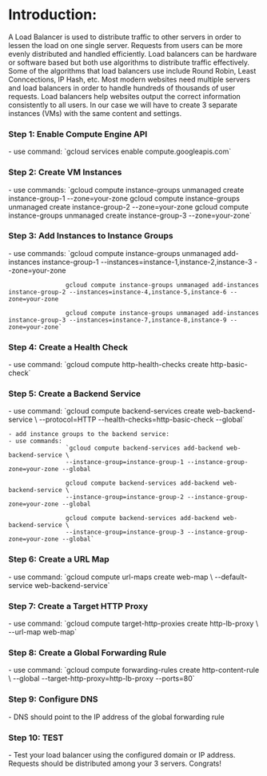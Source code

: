 <h1>Introduction:</h1>

A Load Balancer is used to distribute traffic to other servers in order to lessen the load on one single server. Requests from users can be more evenly distributed and handled efficiently. Load balancers can be hardware or software based but both use algorithms to distribute traffic effectively. Some of the algorithms that load balancers use include Round Robin, Least Conncections, IP Hash, etc. Most modern websites need multiple servers and load balancers in order to handle hundreds of thousands of user requests. Load balancers help websites output the correct information consistently to all users. In our case we will have to create 3 separate instances (VMs) with the same content and settings. 

<h3>Step 1: Enable Compute Engine API</h3>
	- use command: `gcloud services enable compute.googleapis.com`

<h3>Step 2: Create VM Instances</h3>
	- use commands: 
					`gcloud compute instance-groups unmanaged create instance-group-1 	--zone=your-zone
					gcloud compute instance-groups unmanaged create instance-group-2 --zone=your-zone
					gcloud compute instance-groups unmanaged create instance-group-3 --zone=your-zone`

<h3>Step 3: Add Instances to Instance Groups</h3>
	- use commands: 
					`gcloud compute instance-groups unmanaged add-instances instance-group-1 --instances=instance-1,instance-2,instance-3 --zone=your-zone
	
					gcloud compute instance-groups unmanaged add-instances instance-group-2 --instances=instance-4,instance-5,instance-6 --zone=your-zone

					gcloud compute instance-groups unmanaged add-instances instance-group-3 --instances=instance-7,instance-8,instance-9 --zone=your-zone`

<h3>Step 4: Create a Health Check</h3>
	- use command: `gcloud compute http-health-checks create http-basic-check`

<h3>Step 5: Create a Backend Service</h3>
	- use command: 
					`gcloud compute backend-services create web-backend-service \
					--protocol=HTTP --health-checks=http-basic-check --global`

	- add instance groups to the backend service:
	- use commands: 
					`gcloud compute backend-services add-backend web-backend-service \
					--instance-group=instance-group-1 --instance-group-zone=your-zone --global

					gcloud compute backend-services add-backend web-backend-service \
					--instance-group=instance-group-2 --instance-group-zone=your-zone --global

					gcloud compute backend-services add-backend web-backend-service \
					--instance-group=instance-group-3 --instance-group-zone=your-zone --global`

<h3>Step 6: Create a URL Map</h3>
	- use command: 
					`gcloud compute url-maps create web-map \
					--default-service web-backend-service`

<h3>Step 7: Create a Target HTTP Proxy</h3>
	- use command: 
					`gcloud compute target-http-proxies create http-lb-proxy \
					--url-map web-map`

<h3>Step 8: Create a Global Forwarding Rule</h3>
	- use command: 
					`gcloud compute forwarding-rules create http-content-rule \
					--global --target-http-proxy=http-lb-proxy --ports=80`

<h3>Step 9: Configure DNS</h3>
	- DNS should point to the IP address of the global forwarding rule 
	
<h3>Step 10: TEST</h3>
	- Test your load balancer using the configured domain or IP address. Requests should be distributed among your 3 servers. Congrats!
